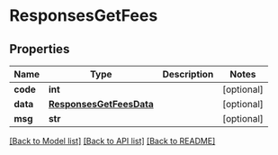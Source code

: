 # ResponsesGetFees

## Properties
Name | Type | Description | Notes
------------ | ------------- | ------------- | -------------
**code** | **int** |  | [optional] 
**data** | [**ResponsesGetFeesData**](ResponsesGetFeesData.md) |  | [optional] 
**msg** | **str** |  | [optional] 

[[Back to Model list]](../README.md#documentation-for-models) [[Back to API list]](../README.md#documentation-for-api-endpoints) [[Back to README]](../README.md)

